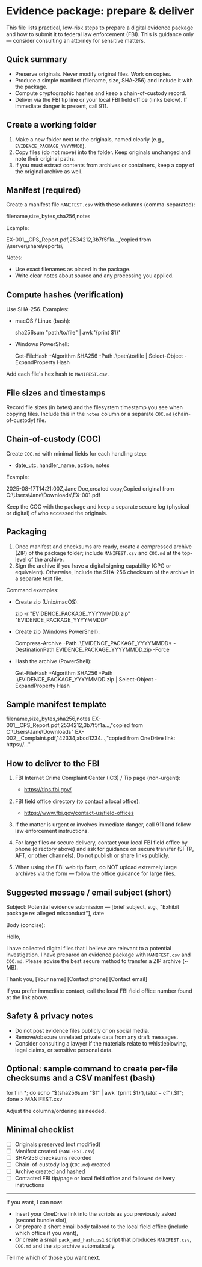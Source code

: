 ﻿# Evidence package: prepare & deliver

This file lists practical, low-risk steps to prepare a digital evidence package and how to submit it to federal law enforcement (FBI). This is guidance only — consider consulting an attorney for sensitive matters.

## Quick summary

- Preserve originals. Never modify original files. Work on copies.
- Produce a simple manifest (filename, size, SHA-256) and include it with the package.
- Compute cryptographic hashes and keep a chain-of-custody record.
- Deliver via the FBI tip line or your local FBI field office (links below). If immediate danger is present, call 911.

## Create a working folder

1. Make a new folder next to the originals, named clearly (e.g., `EVIDENCE_PACKAGE_YYYYMMDD`).
1. Copy files (do not move) into the folder. Keep originals unchanged and note their original paths.
1. If you must extract contents from archives or containers, keep a copy of the original archive as well.

## Manifest (required)

Create a manifest file `MANIFEST.csv` with these columns (comma-separated):

filename,size_bytes,sha256,notes

Example:

EX-001__CPS_Report.pdf,2534212,3b7f5f1a...,'copied from \\\\server\\share\\reports\\'

Notes:

- Use exact filenames as placed in the package.
- Write clear notes about source and any processing you applied.

## Compute hashes (verification)

Use SHA-256. Examples:

- macOS / Linux (bash):

  sha256sum "path/to/file" | awk '{print $1}'

- Windows PowerShell:

  Get-FileHash -Algorithm SHA256 -Path .\\path\\to\\file | Select-Object -ExpandProperty Hash

Add each file's hex hash to `MANIFEST.csv`.

## File sizes and timestamps

Record file sizes (in bytes) and the filesystem timestamp you see when copying files. Include this in the `notes` column or a separate `COC.md` (chain-of-custody) file.

## Chain-of-custody (COC)

Create `COC.md` with minimal fields for each handling step:

- date_utc, handler_name, action, notes

Example:

2025-08-17T14:21:00Z,Jane Doe,created copy,Copied original from C:\\Users\\Jane\\Downloads\\EX-001.pdf

Keep the COC with the package and keep a separate secure log (physical or digital) of who accessed the originals.

## Packaging

1. Once manifest and checksums are ready, create a compressed archive (ZIP) of the package folder; include `MANIFEST.csv` and `COC.md` at the top-level of the archive.
1. Sign the archive if you have a digital signing capability (GPG or equivalent). Otherwise, include the SHA-256 checksum of the archive in a separate text file.

Command examples:

- Create zip (Unix/macOS):

  zip -r "EVIDENCE_PACKAGE_YYYYMMDD.zip" "EVIDENCE_PACKAGE_YYYYMMDD/"

- Create zip (Windows PowerShell):

  Compress-Archive -Path .\\EVIDENCE_PACKAGE_YYYYMMDD\* -DestinationPath EVIDENCE_PACKAGE_YYYYMMDD.zip -Force

- Hash the archive (PowerShell):

  Get-FileHash -Algorithm SHA256 -Path .\\EVIDENCE_PACKAGE_YYYYMMDD.zip | Select-Object -ExpandProperty Hash

## Sample manifest template

filename,size_bytes,sha256,notes
EX-001__CPS_Report.pdf,2534212,3b7f5f1a...,"copied from C:\\Users\\Jane\\Downloads"
EX-002__Complaint.pdf,142334,abcd1234...,"copied from OneDrive link: https://..."

## How to deliver to the FBI

1. FBI Internet Crime Complaint Center (IC3) / Tip page (non-urgent):
   - <https://tips.fbi.gov/>

1. FBI field office directory (to contact a local office):
   - <https://www.fbi.gov/contact-us/field-offices>

1. If the matter is urgent or involves immediate danger, call 911 and follow law enforcement instructions.

1. For large files or secure delivery, contact your local FBI field office by phone (directory above) and ask for guidance on secure transfer (SFTP, AFT, or other channels). Do not publish or share links publicly.

1. When using the FBI web tip form, do NOT upload extremely large archives via the form — follow the office guidance for large files.

## Suggested message / email subject (short)

Subject: Potential evidence submission — [brief subject, e.g., "Exhibit package re: alleged misconduct"], date

Body (concise):

Hello,

I have collected digital files that I believe are relevant to a potential investigation. I have prepared an evidence package with `MANIFEST.csv` and `COC.md`. Please advise the best secure method to transfer a ZIP archive (~<estimated size> MB).

Thank you,
[Your name]
[Contact phone]
[Contact email]

If you prefer immediate contact, call the local FBI field office number found at the link above.

## Safety & privacy notes

- Do not post evidence files publicly or on social media.
- Remove/obscure unrelated private data from any draft messages.
- Consider consulting a lawyer if the materials relate to whistleblowing, legal claims, or sensitive personal data.

## Optional: sample command to create per-file checksums and a CSV manifest (bash)

for f in *; do echo "$(sha256sum "$f" | awk '{print $1}'),$(stat -c%s "$f"),$f"; done > MANIFEST.csv

Adjust the columns/ordering as needed.

## Minimal checklist

- [ ] Originals preserved (not modified)
- [ ] Manifest created (`MANIFEST.csv`)
- [ ] SHA-256 checksums recorded
- [ ] Chain-of-custody log (`COC.md`) created
- [ ] Archive created and hashed
- [ ] Contacted FBI tip/page or local field office and followed delivery instructions

---

If you want, I can now:

- Insert your OneDrive link into the scripts as you previously asked (second bundle slot),
- Or prepare a short email body tailored to the local field office (include which office if you want),
- Or create a small `pack_and_hash.ps1` script that produces `MANIFEST.csv`, `COC.md` and the zip archive automatically.

Tell me which of those you want next.
